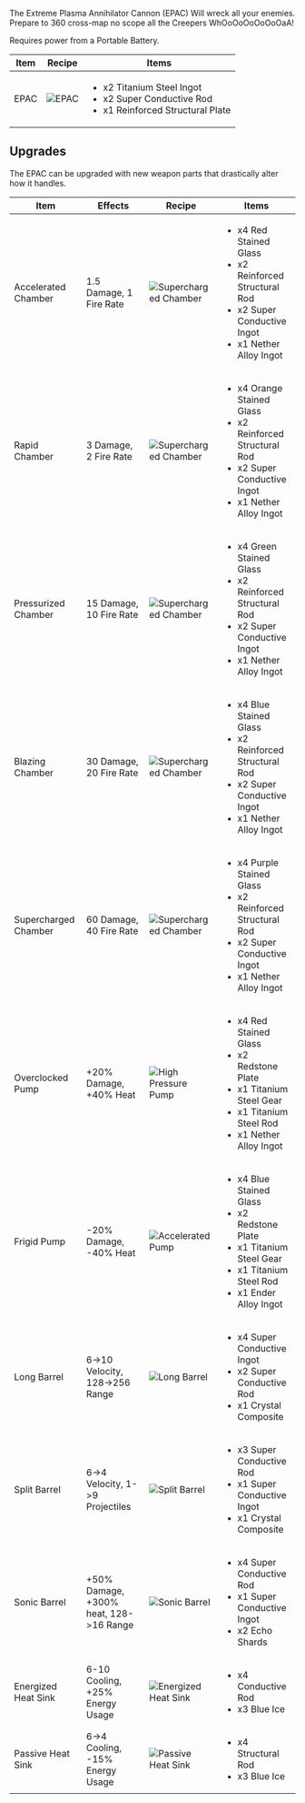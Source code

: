 The Extreme Plasma Annihilator Cannon (EPAC) Will wreck all your enemies. Prepare to 360 cross-map no scope all the Creepers WhOoOoOoOoOoOaA!

Requires power from a Portable Battery.


| Item | Recipe | Items |
|------|--------|-------|
| EPAC| ![EPAC](https://cdn.discordapp.com/attachments/739536694398812230/879727728381808710/plasma_weapon.png) | <ul><li>x2 Titanium Steel Ingot</li><li>x2 Super Conductive Rod</li><li>x1 Reinforced Structural Plate</li></ul> |

## Upgrades

The EPAC can be upgraded with new weapon parts that drastically alter how it handles.


| Item | Effects | Recipe | Items |
|------|---------|--------|-------|
| Accelerated Chamber | 1.5 Damage, 1 Fire Rate | ![Supercharged Chamber](https://cdn.discordapp.com/attachments/739536694398812230/1001992125245825115/accelerateed_chamber.png) | <ul><li>x4 Red Stained Glass</li><li>x2 Reinforced Structural Rod</li><li>x2 Super Conductive Ingot</li><li>x1 Nether Alloy Ingot</li></ul> |
| Rapid Chamber | 3 Damage, 2 Fire Rate | ![Supercharged Chamber](https://cdn.discordapp.com/attachments/739536694398812230/1001992125627510856/rapid_chamber.png) | <ul><li>x4 Orange Stained Glass</li><li>x2 Reinforced Structural Rod</li><li>x2 Super Conductive Ingot</li><li>x1 Nether Alloy Ingot</li></ul> |
| Pressurized Chamber | 15 Damage, 10 Fire Rate | ![Supercharged Chamber](https://cdn.discordapp.com/attachments/739536694398812230/1001992126105649182/pressurized_chamber.png) | <ul><li>x4 Green Stained Glass</li><li>x2 Reinforced Structural Rod</li><li>x2 Super Conductive Ingot</li><li>x1 Nether Alloy Ingot</li></ul> |
| Blazing Chamber | 30 Damage, 20 Fire Rate | ![Supercharged Chamber](https://cdn.discordapp.com/attachments/739536694398812230/1001992126642540586/blazing_chamber.png) | <ul><li>x4 Blue Stained Glass</li><li>x2 Reinforced Structural Rod</li><li>x2 Super Conductive Ingot</li><li>x1 Nether Alloy Ingot</li></ul> |
| Supercharged Chamber | 60 Damage, 40 Fire Rate | ![Supercharged Chamber](https://cdn.discordapp.com/attachments/739536694398812230/1001992127196172349/supercharged_chamber.png) | <ul><li>x4 Purple Stained Glass</li><li>x2 Reinforced Structural Rod</li><li>x2 Super Conductive Ingot</li><li>x1 Nether Alloy Ingot</li></ul> |
| Overclocked Pump | +20% Damage, +40% Heat | ![High Pressure Pump](https://cdn.discordapp.com/attachments/739536694398812230/879728571055243274/high_pressure_pump.png) | <ul><li>x4 Red Stained Glass</li><li>x2 Redstone Plate</li><li>x1 Titanium Steel Gear</li><li>x1 Titanium Steel Rod</li><li>x1 Nether Alloy Ingot</li></ul> |
| Frigid Pump | -20% Damage, -40% Heat | ![Accelerated Pump](https://cdn.discordapp.com/attachments/739536694398812230/879728223469072414/accelerated_pump.png) | <ul><li>x4 Blue Stained Glass</li><li>x2 Redstone Plate</li><li>x1 Titanium Steel Gear</li><li>x1 Titanium Steel Rod</li><li>x1 Ender Alloy Ingot</li></ul> |
| Long Barrel | 6->10 Velocity, 128->256 Range |![Long Barrel](https://cdn.discordapp.com/attachments/739536694398812230/879728607210115153/long_barrel.png) | <ul><li>x4 Super Conductive Ingot</li><li>x2 Super Conductive Rod</li><li>x1 Crystal Composite</li></ul> |
| Split Barrel | 6->4 Velocity, 1->9 Projectiles | ![Split Barrel](https://cdn.discordapp.com/attachments/739536694398812230/879728632996716624/split_barrel.png) | <ul><li>x3 Super Conductive Rod</li><li>x1 Super Conductive Ingot</li><li>x1 Crystal Composite</li></ul> |
| Sonic Barrel | +50% Damage, +300% heat, 128->16 Range | ![Sonic Barrel](https://cdn.discordapp.com/attachments/739536694398812230/1001990545247318016/sonic_barrel.png) | <ul><li>x4 Super Conductive Rod</li><li>x1 Super Conductive Ingot</li><li>x2 Echo Shards</li></ul> |
| Energized Heat Sink | 6-10 Cooling, +25% Energy Usage |![Energized Heat Sink](https://cdn.discordapp.com/attachments/739536694398812230/879728778824253520/energized_heat_sink.png) | <ul><li>x4 Conductive Rod</li><li>x3 Blue Ice</li></ul> |
| Passive Heat Sink | 6->4 Cooling, -15% Energy Usage | ![Passive Heat Sink](https://cdn.discordapp.com/attachments/739536694398812230/879728799833550908/passive_heat_sink.png) | <ul><li>x4 Structural Rod</li><li>x3 Blue Ice</li></ul> |
